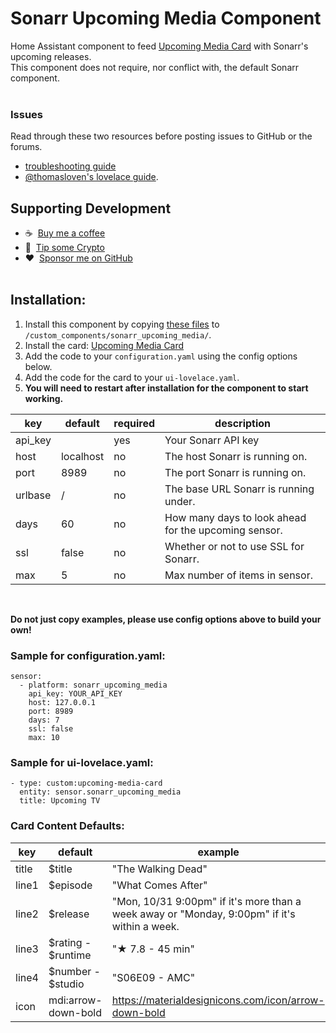 # Sonarr Upcoming Media Component

Home Assistant component to feed [Upcoming Media Card](https://github.com/custom-cards/upcoming-media-card) with
Sonarr's upcoming releases.</br>
This component does not require, nor conflict with, the default Sonarr component.</br></br>
### Issues
Read through these two resources before posting issues to GitHub or the forums.
* [troubleshooting guide](https://github.com/custom-cards/upcoming-media-card/blob/master/troubleshooting.md)
* [@thomasloven's lovelace guide](https://github.com/thomasloven/hass-config/wiki/Lovelace-Plugins).


## Supporting Development
- :coffee:&nbsp;&nbsp;[Buy me a coffee](https://www.buymeacoffee.com/FgwNR2l)
- :1st_place_medal:&nbsp;&nbsp;[Tip some Crypto](https://github.com/sponsors/maykar)
- :heart:&nbsp;&nbsp;[Sponsor me on GitHub](https://github.com/sponsors/maykar)
  <br><br>

## Installation:

1. Install this component by copying [these files](https://github.com/custom-components/sensor.sonarr_upcoming_media/tree/master/custom_components/sonarr_upcoming_media) to `/custom_components/sonarr_upcoming_media/`.
2. Install the card: [Upcoming Media Card](https://github.com/custom-cards/upcoming-media-card)
3. Add the code to your `configuration.yaml` using the config options below.
4. Add the code for the card to your `ui-lovelace.yaml`. 
5. **You will need to restart after installation for the component to start working.**

| key | default | required | description
| --- | --- | --- | ---
| api_key | | yes | Your Sonarr API key
| host | localhost | no | The host Sonarr is running on.
| port | 8989 | no | The port Sonarr is running on.
| urlbase | / | no | The base URL Sonarr is running under.
| days | 60 | no | How many days to look ahead for the upcoming sensor.
| ssl | false | no | Whether or not to use SSL for Sonarr.
| max | 5 | no | Max number of items in sensor.
</br>

**Do not just copy examples, please use config options above to build your own!**
### Sample for configuration.yaml:

```
sensor:
  - platform: sonarr_upcoming_media
    api_key: YOUR_API_KEY
    host: 127.0.0.1
    port: 8989
    days: 7
    ssl: false
    max: 10
```

### Sample for ui-lovelace.yaml:

    - type: custom:upcoming-media-card
      entity: sensor.sonarr_upcoming_media
      title: Upcoming TV
      
      
### Card Content Defaults:

| key | default | example |
| --- | --- | --- |
| title | $title | "The Walking Dead" |
| line1 | $episode | "What Comes After" |
| line2 | $release | "Mon, 10/31 9:00pm" if it's more than a week away or "Monday, 9:00pm" if it's within a week.|
| line3 | $rating - $runtime | "★ 7.8 - 45 min" |
| line4 | $number - $studio | "S06E09 - AMC"
| icon | mdi:arrow-down-bold | https://materialdesignicons.com/icon/arrow-down-bold
